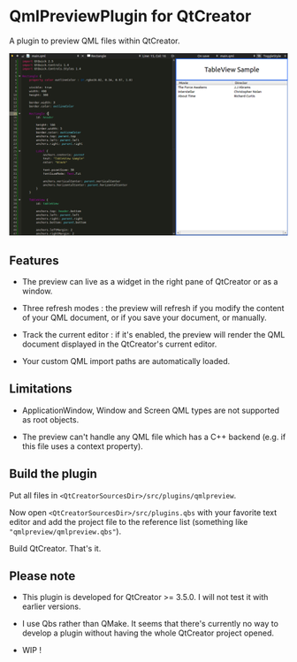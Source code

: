 QmlPreviewPlugin for QtCreator
===============================

A plugin to preview QML files within QtCreator.

![Overview](readme_resources/overview.png)

Features
---------

- The preview can live as a widget in the right pane of QtCreator or as a window.

- Three refresh modes : the preview will refresh if you modify the content of your QML document, or if you save your document, or manually.

- Track the current editor : if it's enabled, the preview will render the QML document displayed in the QtCreator's current editor.

- Your custom QML import paths are automatically loaded.

Limitations
------------

- ApplicationWindow, Window and Screen QML types are not supported as root objects.

- The preview can't handle any QML file which has a C++ backend (e.g. if this file uses a context property).

Build the plugin
-----------------
Put all files in `<QtCreatorSourcesDir>/src/plugins/qmlpreview`.

Now open `<QtCreatorSourcesDir>/src/plugins.qbs` with your favorite text editor and add the project file to the reference list (something like `"qmlpreview/qmlpreview.qbs"`).

Build QtCreator. That's it.

Please note
-----------------
- This plugin is developed for QtCreator >= 3.5.0. I will not test it with earlier versions.

- I use Qbs rather than QMake. It seems that there's currently no way to develop a plugin without having the whole QtCreator project opened.

- WIP !

